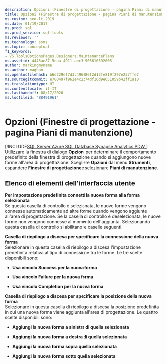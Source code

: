 ```yaml
---
description: Opzioni (Finestre di progettazione - pagina Piani di manutenzione)
title: Opzioni (Finestre di progettazione - pagina Piani di manutenzione)
ms.custom: seo-lt-2019
ms.date: 01/19/2017
ms.prod: sql
ms.prod_service: sql-tools
ms.reviewer: ''
ms.technology: ssms
ms.topic: conceptual
f1_keywords:
- VS.ToolsOptionsPages.Designers.MaintenancePlans
ms.assetid: 4445ae87-5eaa-4911-aec3-905610592005
author: markingmyname
ms.author: maghan
ms.openlocfilehash: b6d229ef7d3c496486f2d13fe819f297e237ffe7
ms.sourcegitcommit: e700497f962e4c2274df16d9e651059b42ff1a10
ms.translationtype: HT
ms.contentlocale: it-IT
ms.lasthandoff: 08/17/2020
ms.locfileid: "88491961"
---
```

# <a name="options-designers---maintenance-plans-page"></a>Opzioni (Finestre di progettazione - pagina Piani di manutenzione)
[!INCLUDE[SQL Server Azure SQL Database Synapse Analytics PDW ](../../includes/applies-to-version/sql-asdb-asdbmi-asa-pdw.md)]
Utilizzare la finestra di dialogo **Opzioni** per determinare il comportamento predefinito della finestra di progettazione quando si aggiungono nuove forme all'area di progettazione. Scegliere **Opzioni** dal menu **Strumenti**, espandere **Finestre di progettazione**e selezionare **Piani di manutenzione**.  
  
## <a name="ui-element-list"></a>Elenco di elementi dell'interfaccia utente  
**Per impostazione predefinita connetti la nuova forma alla forma selezionata**  
Se questa casella di controllo è selezionata, le nuove forme vengono connesse automaticamente ad altre forme quando vengono aggiunte all'area di progettazione. Se la casella di controllo è deselezionata, le nuove forme non vengono connesse al momento dell'aggiunta. Selezionando questa casella di controllo si abilitano le caselle seguenti.  
  
**Casella di riepilogo a discesa per specificare la connessione della nuova forma**  
Selezionare in questa casella di riepilogo a discesa l'impostazione predefinita relativa al tipo di connessione tra le forme. Le tre scelte disponibili sono:  
  
-   **Usa vincolo Success per la nuova forma**  
  
-   **Usa vincolo Failure per la nuova forma**  
  
-   **Usa vincolo Completion per la nuova forma**  
  
**Casella di riepilogo a discesa per specificare la posizione della nuova forma**  
Selezionare in questa casella di riepilogo a discesa la posizione predefinita in cui una nuova forma viene aggiunta all'area di progettazione. Le quattro scelte disponibili sono:  
  
-   **Aggiungi la nuova forma a sinistra di quella selezionata**  
  
-   **Aggiungi la nuova forma a destra di quella selezionata**  
  
-   **Aggiungi la nuova forma sopra quella selezionata**  
  
-   **Aggiungi la nuova forma sotto quella selezionata**  
  
